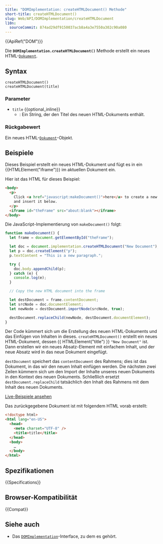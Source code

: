 ```yaml
---
title: "DOMImplementation: createHTMLDocument() Methode"
short-title: createHTMLDocument()
slug: Web/API/DOMImplementation/createHTMLDocument
l10n:
  sourceCommit: 874ad29df9150037acb8a4a3e7550a302c90a080
---
```


{{ApiRef("DOM")}}

Die **`DOMImplementation.createHTMLDocument()`** Methode erstellt ein neues HTML-[`Dokument`](/de/docs/Web/API/Document).

## Syntax

```js-nolint
createHTMLDocument()
createHTMLDocument(title)
```

### Parameter

- `title` {{optional_inline}}
  - : Ein String, der den Titel des neuen HTML-Dokuments enthält.

### Rückgabewert

Ein neues HTML-[`Dokument`](/de/docs/Web/API/Document)-Objekt.

## Beispiele

Dieses Beispiel erstellt ein neues HTML-Dokument und fügt es in ein {{HTMLElement("iframe")}} im aktuellen Dokument ein.

Hier ist das HTML für dieses Beispiel:

```html
<body>
  <p>
    Click <a href="javascript:makeDocument()">here</a> to create a new document
    and insert it below.
  </p>
  <iframe id="theFrame" src="about:blank"></iframe>
</body>
```

Die JavaScript-Implementierung von `makeDocument()` folgt:

```js
function makeDocument() {
  let frame = document.getElementById("theFrame");

  let doc = document.implementation.createHTMLDocument("New Document");
  let p = doc.createElement("p");
  p.textContent = "This is a new paragraph.";

  try {
    doc.body.appendChild(p);
  } catch (e) {
    console.log(e);
  }

  // Copy the new HTML document into the frame

  let destDocument = frame.contentDocument;
  let srcNode = doc.documentElement;
  let newNode = destDocument.importNode(srcNode, true);

  destDocument.replaceChild(newNode, destDocument.documentElement);
}
```

Der Code kümmert sich um die Erstellung des neuen HTML-Dokuments und das Einfügen von Inhalten in dieses. `createHTMLDocument()` erstellt ein neues HTML-Dokument, dessen {{ HTMLElement("title") }} `"New Document"` ist. Dann erstellen wir ein neues Absatz-Element mit einfachem Inhalt, und der neue Absatz wird in das neue Dokument eingefügt.

`destDocument` speichert das `contentDocument` des Rahmens; dies ist das Dokument, in das wir den neuen Inhalt einfügen werden. Die nächsten zwei Zeilen kümmern sich um den Import der Inhalte unseres neuen Dokuments in den Kontext des neuen Dokuments. Schließlich ersetzt `destDocument.replaceChild` tatsächlich den Inhalt des Rahmens mit dem Inhalt des neuen Dokuments.

[Live-Beispiele ansehen](https://mdn.dev/archives/media/samples/domref/createHTMLDocument.html)

Das zurückgegebene Dokument ist mit folgendem HTML vorab erstellt:

```html
<!doctype html>
<html lang="en-US">
  <head>
    <meta charset="UTF-8" />
    <title>title</title>
  </head>
  <body>
    …
  </body>
</html>
```

## Spezifikationen

{{Specifications}}

## Browser-Kompatibilität

{{Compat}}

## Siehe auch

- Das [`DOMImplementation`](/de/docs/Web/API/DOMImplementation)-Interface, zu dem es gehört.
